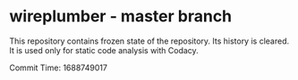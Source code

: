 # wireplumber - master branch

This repository contains frozen state of the repository.
Its history is cleared. It is used only for static code
analysis with Codacy.

Commit Time: 1688749017